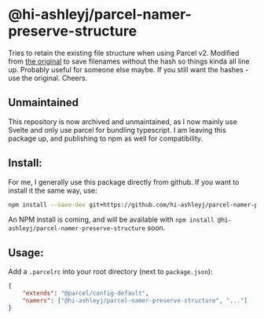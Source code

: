 # @hi-ashleyj/parcel-namer-preserve-structure

Tries to retain the existing file structure when using Parcel v2.
Modified from [the original](https://www.npmjs.com/package/@mischnic/parcel-namer-preserve-structure) to save filenames without the hash so things kinda all line up. Probably useful for someone else maybe.
If you still want the hashes - use the original. Cheers.

## Unmaintained
This repository is now archived and unmaintained, as I now mainly use Svelte and only use parcel for bundling typescript. I am leaving this package up, and publishing to npm as well for compatibility.

## Install:
For me, I generally use this package directly from github. If you want to install it the same way, use:
```sh
npm install --save-dev git+https://github.com/hi-ashleyj/parcel-namer-preserve-structure.git
```

An NPM install is coming, and will be available with `npm install @hi-ashleyj/parcel-namer-preserve-structure` soon.

## Usage:

Add a `.parcelrc` into your root directory (next to `package.json`):

```json
{
	"extends": "@parcel/config-default",
	"namers": ["@hi-ashleyj/parcel-namer-preserve-structure", "..."]
}
```
